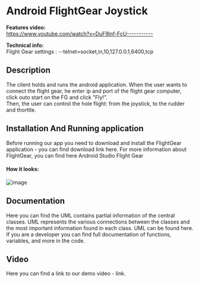 # Android FlightGear Joystick
**Features video:**  
https://www.youtube.com/watch?v=DuF9lnf-FcU-----------

**Technical info:**  
Flight Gear settings : --telnet=socket,in,10,127.0.0.1,6400,tcp 

## Description
The client holds and runs the android application. When the user wants to connect the flight gear, he enter ip and port of the flight gear computer, click outo start on the FG and click "Fly!".  
Then, the user can control the hole flight: from the joystick, to the rudder and thorttle.


## Installation And Running application
Before running our app you need to download and install the FlightGear application - you can find download link here.
For more information about FlightGear, you can find here
Android Studio
Flight Gear



#### How it looks:
![image](https://user-images.githubusercontent.com/73121058/119548606-0ec25a80-bd9f-11eb-92d2-4ff2c3199909.png)

## Documentation
Here you can find the UML contains partial information of the central classes. UML represents the various connections between the classes and the most important information found in each class. UML can be found here.
If you are a developer you can find full documentation of functions, variables, and more in the code.

## Video
Here you can find a link to our demo video - link.
